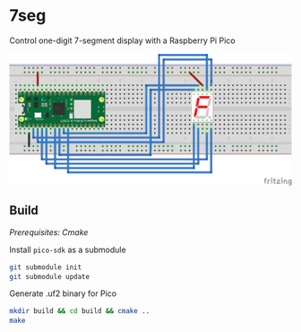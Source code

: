 # 7seg
Control one-digit 7-segment display with a Raspberry Pi Pico

![breadboard diagram](https://github.com/99xtal/7seg/blob/master/7seg_bb.png)

## Build
_Prerequisites: Cmake_

Install `pico-sdk` as a submodule
```sh
git submodule init
git submodule update
```

Generate .uf2 binary for Pico
```sh
mkdir build && cd build && cmake ..
make
```
